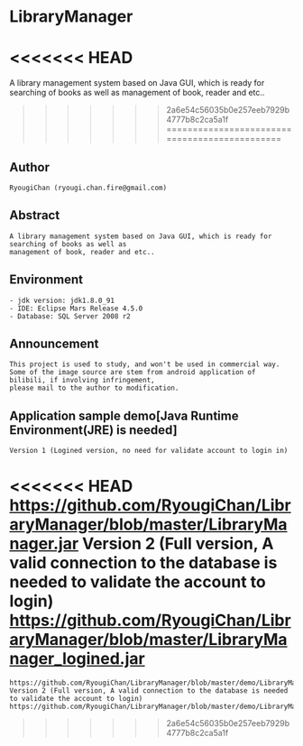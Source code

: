 # LibraryManager
<<<<<<< HEAD
=======
A library management system based on Java GUI, which is ready for searching of books as well as management of book, reader and etc..
>>>>>>> 2a6e54c56035b0e257eeb7929b4777b8c2ca5a1f
==============================================
## Author
    RyougiChan (ryougi.chan.fire@gmail.com)
## Abstract
    A library management system based on Java GUI, which is ready for searching of books as well as 
    management of book, reader and etc..
## Environment
    - jdk version: jdk1.8.0_91
    - IDE: Eclipse Mars Release 4.5.0
    - Database: SQL Server 2008 r2
## Announcement
    This project is used to study, and won't be used in commercial way.
    Some of the image source are stem from android application of bilibili, if involving infringement, 
    please mail to the author to modification.
## Application sample demo[Java Runtime Environment(JRE) is needed]
    Version 1 (Logined version, no need for validate account to login in)
<<<<<<< HEAD
    https://github.com/RyougiChan/LibraryManager/blob/master/LibraryManager.jar
    Version 2 (Full version, A valid connection to the database is needed to validate the account to login)
    https://github.com/RyougiChan/LibraryManager/blob/master/LibraryManager_logined.jar
=======
    https://github.com/RyougiChan/LibraryManager/blob/master/demo/LibraryManager.jar
    Version 2 (Full version, A valid connection to the database is needed to validate the account to login)
    https://github.com/RyougiChan/LibraryManager/blob/master/demo/LibraryManager_logined.jar
>>>>>>> 2a6e54c56035b0e257eeb7929b4777b8c2ca5a1f
